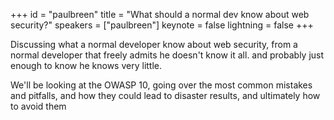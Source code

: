 ﻿+++
id = "paulbreen"
title = "What should a normal dev know about web security?"
speakers = ["paulbreen"]
keynote = false
lightning = false
+++

Discussing what a normal developer know about web security, from a normal developer that freely admits he doesn't know it all. and probably just enough to know he knows very little.

We'll be looking at the OWASP 10, 
going over the most common mistakes and pitfalls, and how they could lead to disaster results,
and ultimately how to avoid them

